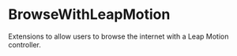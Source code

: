# BrowseWithLeapMotion
Extensions to allow users to browse the internet with a Leap Motion controller.
